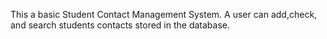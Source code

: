 This a basic Student Contact Management System. A user can add,check, and search students contacts stored in the database.  
